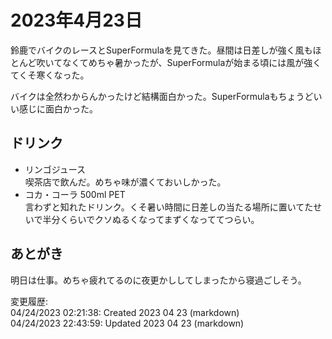 # 2023年4月23日

鈴鹿でバイクのレースとSuperFormulaを見てきた。昼間は日差しが強く風もほとんど吹いてなくてめちゃ暑かったが、SuperFormulaが始まる頃には風が強くてくそ寒くなった。

バイクは全然わからんかったけど結構面白かった。SuperFormulaもちょうどいい感じに面白かった。

## ドリンク

- リンゴジュース  
喫茶店で飲んだ。めちゃ味が濃くておいしかった。
- コカ・コーラ 500ml PET  
言わずと知れたドリンク。くそ暑い時間に日差しの当たる場所に置いてたせいで半分くらいでクソぬるくなってまずくなっててつらい。

## あとがき

明日は仕事。めちゃ疲れてるのに夜更かししてしまったから寝過ごしそう。

変更履歴:  
04/24/2023 02:21:38: Created 2023 04 23 (markdown)  
04/24/2023 22:43:59: Updated 2023 04 23 (markdown)  
